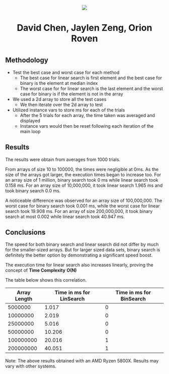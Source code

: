 <p align="center">
  <img src="https://cdn.discordapp.com/attachments/878465038346747935/919278794643210291/Team_Incredibly_Cohesive.png" />
</p>

<div align="center">
  <h1> David Chen, Jaylen Zeng, Orion Roven <h1>
</div>

## Methodology
  * Test the best case and worst case for each method
    * The best case for linear search is first element and the best case for binary is the element at median index
    * The worst case for for linear search is the last element and the worst case for binary is if the element is not in the array
  * We used a 2d array to store all the test cases
    * We then iterate over the 2d array to test
  * Utilized instance vars to store ms for each of the trials
    * After the 5 trials for each array, the time taken was averaged and displayed
    * Instance vars would then be reset following each iteration of the main loop


## Results
The results were obtain from averages from 1000 trials.

From arrays of size 10 to 100000, the times were negligible at 0ms. As the size of the arrays got larger, the execution times began to increase too. For an array size of 1 million, binary search took 0 ms while linear search took 0.158 ms. For an array size of 10,000,000, it took linear search 1.965 ms and took binary search 0.0 ms.

A noticeable difference was observed for an array size of 100,000,000. The worst case for binary search took 0.001 ms, while the worst case for linear search took 19.908 ms.
For an array of size 200,000,000, it took binary search at most 0.002 while linear search took 40.947 ms.


## Conclusions
The speed for both binary search and linear search did not differ by much for the smaller-sized arrays. But for larger sized data sets, binary search is definitely the better option by demonstrating a significant speed boost.

The execution time for linear search also increases linearly, proving the concept of **Time Complexity** **O(N)**

The table below shows this correlation.

| Array Length| Time in ms for LinSearch| Time in ms for BinSearch|
| ----------- | ---------               | ---------               |
| 5000000     | 1.017                   | 0                       |
| 10000000    | 2.019                   | 0                       |
| 25000000    | 5.016                   | 0                       |
| 50000000    | 10.206                  | 0                       |
| 100000000   | 20.016                  | 1                       |
| 200000000   | 40.051                  | 1                       |


Note: The above results obtained with an AMD Ryzen 5800X. Results may vary with other systems.

